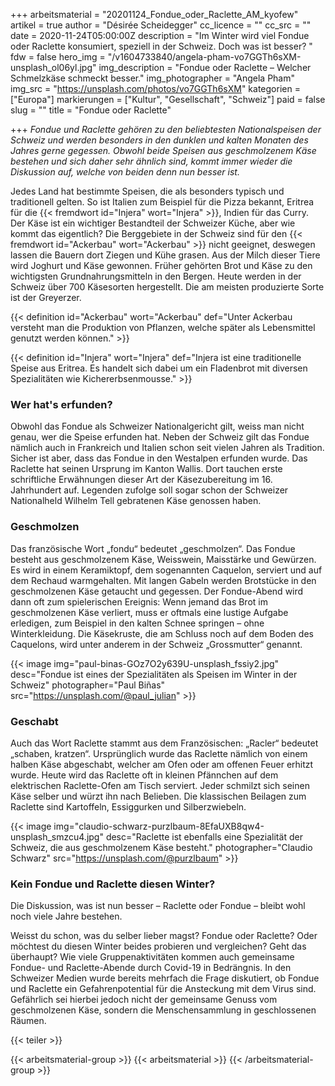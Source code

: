 +++
arbeitsmaterial = "20201124_Fondue_oder_Raclette_AM_kyofew"
artikel = true
author = "Désirée Scheidegger"
cc_licence = ""
cc_src = ""
date = 2020-11-24T05:00:00Z
description = "Im Winter wird viel Fondue oder Raclette konsumiert, speziell in der Schweiz. Doch was ist besser? "
fdw = false
hero_img = "/v1604733840/angela-pham-vo7GGTh6sXM-unsplash_ol06yl.jpg"
img_description = "Fondue oder Raclette – Welcher Schmelzkäse schmeckt besser."
img_photographer = "Angela Pham"
img_src = "https://unsplash.com/photos/vo7GGTh6sXM"
kategorien = ["Europa"]
markierungen = ["Kultur", "Gesellschaft", "Schweiz"]
paid = false
slug = ""
title = "Fondue oder Raclette"

+++
_Fondue und Raclette gehören zu den beliebtesten Nationalspeisen der Schweiz und werden besonders in den dunklen und kalten Monaten des Jahres gerne gegessen. Obwohl beide Speisen aus geschmolzenem Käse bestehen und sich daher sehr ähnlich sind, kommt immer wieder die Diskussion auf, welche von beiden denn nun besser ist._

Jedes Land hat bestimmte Speisen, die als besonders typisch und traditionell gelten. So ist Italien zum Beispiel für die Pizza bekannt, Eritrea für die {{< fremdwort id="Injera" wort="Injera" >}}, Indien für das Curry. Der Käse ist ein wichtiger Bestandteil der Schweizer Küche, aber wie kommt das eigentlich? Die Berggebiete in der Schweiz sind für den {{< fremdwort id="Ackerbau" wort="Ackerbau" >}} nicht geeignet, deswegen lassen die Bauern dort Ziegen und Kühe grasen. Aus der Milch dieser Tiere wird Joghurt und Käse gewonnen. Früher gehörten Brot und Käse zu den wichtigsten Grundnahrungsmitteln in den Bergen. Heute werden in der Schweiz über 700 Käsesorten hergestellt. Die am meisten produzierte Sorte ist der Greyerzer.

{{< definition id="Ackerbau" wort="Ackerbau" def="Unter Ackerbau versteht man die Produktion von Pflanzen, welche später als Lebensmittel genutzt werden können." >}}

{{< definition id="Injera" wort="Injera" def="Injera ist eine traditionelle Speise aus Eritrea. Es handelt sich dabei um ein Fladenbrot mit diversen Spezialitäten wie Kichererbsenmousse." >}}

### Wer hat's erfunden?

Obwohl das Fondue als Schweizer Nationalgericht gilt, weiss man nicht genau, wer die Speise erfunden hat. Neben der Schweiz gilt das Fondue nämlich auch in Frankreich und Italien schon seit vielen Jahren als Tradition. Sicher ist aber, dass das Fondue in den Westalpen erfunden wurde. Das Raclette hat seinen Ursprung im Kanton Wallis. Dort tauchen erste schriftliche Erwähnungen dieser Art der Käsezubereitung im 16. Jahrhundert auf. Legenden zufolge soll sogar schon der Schweizer Nationalheld Wilhelm Tell gebratenen Käse genossen haben.

### Geschmolzen

Das französische Wort „fondu“ bedeutet „geschmolzen“. Das Fondue besteht aus geschmolzenem Käse, Weisswein, Maisstärke und Gewürzen. Es wird in einem Keramiktopf, dem sogenannten Caquelon, serviert und auf dem Rechaud warmgehalten. Mit langen Gabeln werden Brotstücke in den geschmolzenen Käse getaucht und gegessen. Der Fondue-Abend wird dann oft zum spielerischen Ereignis: Wenn jemand das Brot im geschmolzenen Käse verliert, muss er oftmals eine lustige Aufgabe erledigen, zum Beispiel in den kalten Schnee springen – ohne Winterkleidung. Die Käsekruste, die am Schluss noch auf dem Boden des Caquelons, wird unter anderem in der Schweiz „Grossmutter“ genannt.

{{< image img="paul-binas-GOz7O2y639U-unsplash_fssiy2.jpg" desc="Fondue ist eines der Spezialitäten als Speisen im Winter in der Schweiz" photographer="Paul Biñas" src="https://unsplash.com/@paul_julian" >}}

### Geschabt

Auch das Wort Raclette stammt aus dem Französischen: „Racler“ bedeutet „schaben, kratzen“. Ursprünglich wurde das Raclette nämlich von einem halben Käse abgeschabt, welcher am Ofen oder am offenen Feuer erhitzt wurde. Heute wird das Raclette oft in kleinen Pfännchen auf dem elektrischen Raclette-Ofen am Tisch serviert. Jeder schmilzt sich seinen Käse selber und würzt ihn nach Belieben. Die klassischen Beilagen zum Raclette sind Kartoffeln, Essiggurken und Silberzwiebeln.

{{< image img="claudio-schwarz-purzlbaum-8EfaUXB8qw4-unsplash_smzcu4.jpg" desc="Raclette ist ebenfalls eine Spezialität der Schweiz, die aus geschmolzenem Käse besteht." photographer="Claudio Schwarz" src="https://unsplash.com/@purzlbaum" >}}

### Kein Fondue und Raclette diesen Winter?

Die Diskussion, was ist nun besser – Raclette oder Fondue – bleibt wohl noch viele Jahre bestehen.

Weisst du schon, was du selber lieber magst? Fondue oder Raclette? Oder möchtest du diesen Winter beides probieren und vergleichen? Geht das überhaupt? Wie viele Gruppenaktivitäten kommen auch gemeinsame Fondue- und Raclette-Abende durch Covid-19 in Bedrängnis. In den Schweizer Medien wurde bereits mehrfach die Frage diskutiert, ob Fondue und Raclette ein Gefahrenpotential für die Ansteckung mit dem Virus sind. Gefährlich sei hierbei jedoch nicht der gemeinsame Genuss vom geschmolzenen Käse, sondern die Menschensammlung in geschlossenen Räumen.

{{< teiler >}}

{{< arbeitsmaterial-group >}}
{{< arbeitsmaterial >}}
{{< /arbeitsmaterial-group >}}